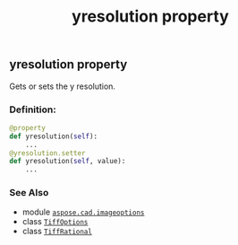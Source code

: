 ﻿---
title: yresolution property
second_title: Aspose.CAD for Python via .NET API References
description: 
type: docs
weight: 710
url: /python-net/aspose.cad.imageoptions/tiffoptions/yresolution/
is_root: false
---

## yresolution property


Gets or sets the y resolution.
### Definition:
```python
@property
def yresolution(self):
    ...
@yresolution.setter
def yresolution(self, value):
    ...
```

### See Also
* module [`aspose.cad.imageoptions`](../../)
* class [`TiffOptions`](/cad/python-net/aspose.cad.imageoptions/tiffoptions)
* class [`TiffRational`](/cad/python-net/aspose.cad.fileformats.tiff/tiffrational)
